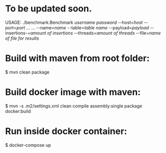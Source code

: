 # To be updated soon.
USAGE: ./benchmark.Benchmark *username* *password* --host=*host* --port=*port* ...
       ... --name=*name* --table=*table name* --payload=*payload* --insertions-=*amount of insertions* --threads=*amount of threads* --file=*name of file for results*

# Build with maven from root folder: 
$ mvn clean package

# Build docker image with maven:
$ mvn -s .m2/settings.xml clean compile assembly:single package docker:build

# Run inside docker container: 
$ docker-compose up  
